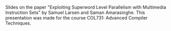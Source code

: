 Slides on the paper "Exploiting Superword Level Parallelism with Multimedia Instruction Sets" by Samuel Larsen and Saman Amarasinghe. This presentation was made for the course COL731: Advanced Compiler Techniques. 

